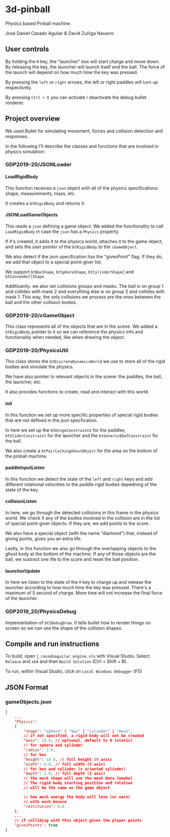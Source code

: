 # 3d-pinball

Physics based Pinball machine.

José Daniel Casado Aguilar & David Zuñiga Navarro

## User controls

By holding the `M` key, the "launcher" box will start charge and move down.
By releasing the key, the launcher will launch itself and the ball. The force of the launch will depend on how much time the key was pressed.

By pressing the `left` or `right` arrows, the left or right paddles will turn up respectively.

By pressing `Ctrl + E` you can activate / deactivate the debug bullet renderer.

## Project overview

We used Bullet for simulating movement, forces and collision detection and responses.

In the following I'll describe the classes and functions that are involved in physics simulation:

### GDP2019-20/JSONLoader

#### LoadRigidBody

This function receives a `json` object with all of the physics specifications: shape, measurements, mass, etc.

It creates a `btRigidBody` and returns it.

#### JSONLoadGameObjects

This reads a `json` defining a game object. We added the functionality to call `LoadRigidBody` in case the `json` has a `Physics` property.

If it's created, it adds it to the physics world, attaches it to the game object, and sets the *user pointer* of the `btRigidBody` to the `cGameObject`.

We also detect if the json specification has the "givesPoint" flag. If they do, we add that object to a special point-giver list.

We support `btBoxShape`, `btSphereShape`, `btCylinderShapeZ` and `btConvexHullShape`

Additioanlly. we also set collisions groups and masks. The ball is on group 1 and collides with mask 2 and everything else is on group 2 and collides with mask 1.
This way, the only collisions we process are the ones between the ball and the other collision bodies.

### GDP2019-20/cGameObject

This class represents all of the objects that are in the scene. We added a `btRigidBody` pointer to it so we can reference the physics info and functionality when needed, like when drawing the object.

### GDP2019-20/PhysicsUtil

This class stores the `btDiscreteDynamicsWorld` we use to store all of the rigid bodies and simulate the physics.

We have also pointer to relevant objects in the scene: the paddles, the ball, the launcher, etc.

It also provides functions to create, read and interact with this world.

#### init

In this function we set up more specific properties of special rigid bodies that are not defined in the json specfication.

In here we set up the `btHingeConstraint`s for the paddles, `btSliderConstraint` for the launcher and the `btGeneric6DofConstraint` for the ball.

We also create a `btPairCachingGhostObject` for the area on the bottom of the pinball machine.

#### paddleInputListen

In this function we detect the state of the `left` and `right` keys and add different rotational velocities to the paddle rigid bodies depedning of the state of the key.

#### collisionListen

In here, we go through the detected collisions in this frame in the physics world. We check if any of the bodies involved in the collision are in the list of special point-giver objects. If they are, we add points to the score.

We also have a special object (with the name "diamond") that, instead of giving points, gives you an extra life.

Lastly, in this function we also go through the overlapping objects to the ghost body at the bottom of the machine. If any of those objects are the ball, we sustract one life to the score and reset the ball position.

#### launcherUpdate

In here we listen to the state of the `M` key to charge up and release the launcher according to how much time the key was pressed. There's a maximum of 5 second of charge. More time will not increase the final force of the launcher.

### GDP2019_20/PhysicsDebug

Implementation of `btIDebugDraw`. It tells bullet how to render things on screen so we can see the shape of the collision shapes.

## Compile and run instructions

To build, open `j_casadoaguilar_engine.sln` with Visual Studio. Select `Release` and `x64` and then `Build Solution` (Ctrl + Shift + B).

To run, within Visual Studio, click on `Local Windows Debugger` (F5)

## JSON Format

### gameObjects.json

```json
{
    ...
    "Physics":
    {
        "shape": "sphere" | "box" | "cylinder" | "mesh",
        // if not specified, a rigid body will not be created
        "mass": 10.0, // optional, default to 0 (static)
        // for sphere and cylinder
        "radius": 3.0,
        // for box 
        "height": 10.0, // full height (Y axis)
        "width": 8.0, // full width (X axis)
        // for box and cylinder (z oriented cylinder)
        "depth": 2.0, // full depth (Z axis)
        // the mesh shape will use the mesh data (maybe)
        // The rigid body starting position and rotation
        // will be the same as the game object

        // how much energy the body will lose (or earn)
        // with each bounce
        "restitution": 0.8
    },
    ...
    // if colliding with this object gives the player points
    "givesPoints": true
}
```
